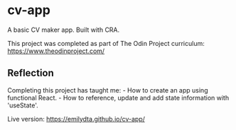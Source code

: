 # cv-app

A basic CV maker app. Built with CRA.

This project was completed as part of The Odin Project curriculum: https://www.theodinproject.com/

<h2>Reflection</h2>
Completing this project has taught me:
  - How to create an app using functional React.
  - How to reference, update and add state information with 'useState'.

Live version: https://emilydta.github.io/cv-app/
